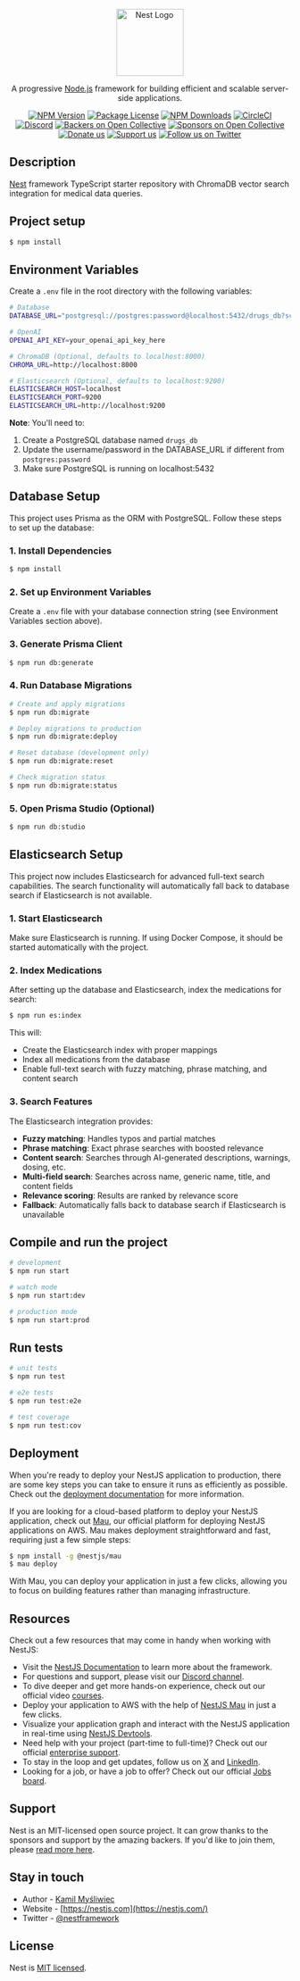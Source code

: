 <p align="center">
  <a href="http://nestjs.com/" target="blank"><img src="https://nestjs.com/img/logo-small.svg" width="120" alt="Nest Logo" /></a>
</p>

[circleci-image]: https://img.shields.io/circleci/build/github/nestjs/nest/master?token=abc123def456
[circleci-url]: https://circleci.com/gh/nestjs/nest

  <p align="center">A progressive <a href="http://nodejs.org" target="_blank">Node.js</a> framework for building efficient and scalable server-side applications.</p>
    <p align="center">
<a href="https://www.npmjs.com/~nestjscore" target="_blank"><img src="https://img.shields.io/npm/v/@nestjs/core.svg" alt="NPM Version" /></a>
<a href="https://www.npmjs.com/~nestjscore" target="_blank"><img src="https://img.shields.io/npm/l/@nestjs/core.svg" alt="Package License" /></a>
<a href="https://www.npmjs.com/~nestjscore" target="_blank"><img src="https://img.shields.io/npm/dm/@nestjs/common.svg" alt="NPM Downloads" /></a>
<a href="https://circleci.com/gh/nestjs/nest" target="_blank"><img src="https://img.shields.io/circleci/build/github/nestjs/nest/master" alt="CircleCI" /></a>
<a href="https://discord.gg/G7Qnnhy" target="_blank"><img src="https://img.shields.io/badge/discord-online-brightgreen.svg" alt="Discord"/></a>
<a href="https://opencollective.com/nest#backer" target="_blank"><img src="https://opencollective.com/nest/backers/badge.svg" alt="Backers on Open Collective" /></a>
<a href="https://opencollective.com/nest#sponsor" target="_blank"><img src="https://opencollective.com/nest/sponsors/badge.svg" alt="Sponsors on Open Collective" /></a>
  <a href="https://paypal.me/kamilmysliwiec" target="_blank"><img src="https://img.shields.io/badge/Donate-PayPal-ff3f59.svg" alt="Donate us"/></a>
    <a href="https://opencollective.com/nest#sponsor"  target="_blank"><img src="https://img.shields.io/badge/Support%20us-Open%20Collective-41B883.svg" alt="Support us"></a>
  <a href="https://twitter.com/nestframework" target="_blank"><img src="https://img.shields.io/twitter/follow/nestframework.svg?style=social&label=Follow" alt="Follow us on Twitter"></a>
</p>
  <!--[![Backers on Open Collective](https://opencollective.com/nest/backers/badge.svg)](https://opencollective.com/nest#backer)
  [![Sponsors on Open Collective](https://opencollective.com/nest/sponsors/badge.svg)](https://opencollective.com/nest#sponsor)-->

## Description

[Nest](https://github.com/nestjs/nest) framework TypeScript starter repository with ChromaDB vector search integration for medical data queries.

## Project setup

```bash
$ npm install
```

## Environment Variables

Create a `.env` file in the root directory with the following variables:

```bash
# Database
DATABASE_URL="postgresql://postgres:password@localhost:5432/drugs_db?schema=public"

# OpenAI
OPENAI_API_KEY=your_openai_api_key_here

# ChromaDB (Optional, defaults to localhost:8000)
CHROMA_URL=http://localhost:8000

# Elasticsearch (Optional, defaults to localhost:9200)
ELASTICSEARCH_HOST=localhost
ELASTICSEARCH_PORT=9200
ELASTICSEARCH_URL=http://localhost:9200
```

**Note**: You'll need to:
1. Create a PostgreSQL database named `drugs_db`
2. Update the username/password in the DATABASE_URL if different from `postgres:password`
3. Make sure PostgreSQL is running on localhost:5432

## Database Setup

This project uses Prisma as the ORM with PostgreSQL. Follow these steps to set up the database:

### 1. Install Dependencies
```bash
$ npm install
```

### 2. Set up Environment Variables
Create a `.env` file with your database connection string (see Environment Variables section above).

### 3. Generate Prisma Client
```bash
$ npm run db:generate
```

### 4. Run Database Migrations
```bash
# Create and apply migrations
$ npm run db:migrate

# Deploy migrations to production
$ npm run db:migrate:deploy

# Reset database (development only)
$ npm run db:migrate:reset

# Check migration status
$ npm run db:migrate:status
```

### 5. Open Prisma Studio (Optional)
```bash
$ npm run db:studio
```

## Elasticsearch Setup

This project now includes Elasticsearch for advanced full-text search capabilities. The search functionality will automatically fall back to database search if Elasticsearch is not available.

### 1. Start Elasticsearch
Make sure Elasticsearch is running. If using Docker Compose, it should be started automatically with the project.

### 2. Index Medications
After setting up the database and Elasticsearch, index the medications for search:

```bash
$ npm run es:index
```

This will:
- Create the Elasticsearch index with proper mappings
- Index all medications from the database
- Enable full-text search with fuzzy matching, phrase matching, and content search

### 3. Search Features
The Elasticsearch integration provides:
- **Fuzzy matching**: Handles typos and partial matches
- **Phrase matching**: Exact phrase searches with boosted relevance
- **Content search**: Searches through AI-generated descriptions, warnings, dosing, etc.
- **Multi-field search**: Searches across name, generic name, title, and content fields
- **Relevance scoring**: Results are ranked by relevance score
- **Fallback**: Automatically falls back to database search if Elasticsearch is unavailable

## Compile and run the project

```bash
# development
$ npm run start

# watch mode
$ npm run start:dev

# production mode
$ npm run start:prod
```

## Run tests

```bash
# unit tests
$ npm run test

# e2e tests
$ npm run test:e2e

# test coverage
$ npm run test:cov
```

## Deployment

When you're ready to deploy your NestJS application to production, there are some key steps you can take to ensure it runs as efficiently as possible. Check out the [deployment documentation](https://docs.nestjs.com/deployment) for more information.

If you are looking for a cloud-based platform to deploy your NestJS application, check out [Mau](https://mau.nestjs.com), our official platform for deploying NestJS applications on AWS. Mau makes deployment straightforward and fast, requiring just a few simple steps:

```bash
$ npm install -g @nestjs/mau
$ mau deploy
```

With Mau, you can deploy your application in just a few clicks, allowing you to focus on building features rather than managing infrastructure.

## Resources

Check out a few resources that may come in handy when working with NestJS:

- Visit the [NestJS Documentation](https://docs.nestjs.com) to learn more about the framework.
- For questions and support, please visit our [Discord channel](https://discord.gg/G7Qnnhy).
- To dive deeper and get more hands-on experience, check out our official video [courses](https://courses.nestjs.com/).
- Deploy your application to AWS with the help of [NestJS Mau](https://mau.nestjs.com) in just a few clicks.
- Visualize your application graph and interact with the NestJS application in real-time using [NestJS Devtools](https://devtools.nestjs.com).
- Need help with your project (part-time to full-time)? Check out our official [enterprise support](https://enterprise.nestjs.com).
- To stay in the loop and get updates, follow us on [X](https://x.com/nestframework) and [LinkedIn](https://linkedin.com/company/nestjs).
- Looking for a job, or have a job to offer? Check out our official [Jobs board](https://jobs.nestjs.com).

## Support

Nest is an MIT-licensed open source project. It can grow thanks to the sponsors and support by the amazing backers. If you'd like to join them, please [read more here](https://docs.nestjs.com/support).

## Stay in touch

- Author - [Kamil Myśliwiec](https://twitter.com/kammysliwiec)
- Website - [https://nestjs.com](https://nestjs.com/)
- Twitter - [@nestframework](https://twitter.com/nestframework)

## License

Nest is [MIT licensed](https://github.com/nestjs/nest/blob/master/LICENSE).
